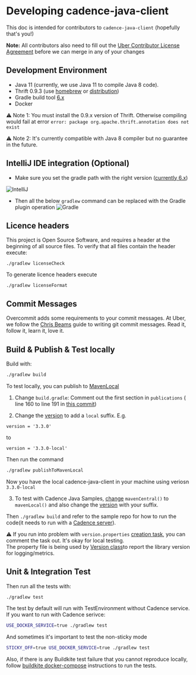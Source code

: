 # Developing cadence-java-client

This doc is intended for contributors to `cadence-java-client` (hopefully that's you!)

**Note:** All contributors also need to fill out the [Uber Contributor License Agreement](http://t.uber.com/cla) before we can merge in any of your changes

## Development Environment

* Java 11 (currently, we use Java 11 to compile Java 8 code).
* Thrift 0.9.3 (use [homebrew](https://formulae.brew.sh/formula/thrift@0.9) or [distribution](https://downloads.apache.org/thrift/0.9.3/))
* Gradle build tool [6.x](https://github.com/uber/cadence-java-client/blob/master/gradle/wrapper/gradle-wrapper.properties)
* Docker

:warning: Note 1: You must install the 0.9.x version of Thrift. Otherwise compiling would fail at error `error: package org.apache.thrift.annotation does not exist`

:warning: Note 2: It's currently compatible with Java 8 compiler but no guarantee in the future. 

## IntelliJ IDE integration (Optional)

* Make sure you set the gradle path with the right version ([currently 6.x](https://github.com/uber/cadence-java-client/blob/master/gradle/wrapper/gradle-wrapper.properties))

![IntelliJ](https://user-images.githubusercontent.com/4523955/135696878-81c1e62e-eb04-45e6-9bcb-785ac38b6607.png)

* Then all the below `gradlew` command can be replaced with the Gradle plugin operation 
![Gradle](https://user-images.githubusercontent.com/4523955/135696922-d43bc36d-18a4-4b7b-adee-0fe8300bf855.png)

## Licence headers

This project is Open Source Software, and requires a header at the beginning of
all source files. To verify that all files contain the header execute:

```lang=bash
./gradlew licenseCheck
```

To generate licence headers execute

```lang=bash
./gradlew licenseFormat
```

## Commit Messages

Overcommit adds some requirements to your commit messages. At Uber, we follow the
[Chris Beams](http://chris.beams.io/posts/git-commit/) guide to writing git
commit messages. Read it, follow it, learn it, love it.


##  Build & Publish & Test locally
Build with:

```bash
./gradlew build
```

To test locally, you can publish to [MavenLocal](https://docs.gradle.org/current/userguide/declaring_repositories.html#sec:case-for-maven-local)

1. Change `build.gradle`:
Comment out the first section in `publications` ( line 160 to line 191 in [this commit](https://github.com/uber/cadence-java-client/blob/c9ec6786aa9f866b0310292ea3ee5df63adc8799/build.gradle#L160))

2. Change the [version](https://github.com/uber/cadence-java-client/blob/c9ec6786aa9f866b0310292ea3ee5df63adc8799/build.gradle#L43) to add a `local` suffix. E.g.
```
version = '3.3.0'
```` 
to 
```
version = '3.3.0-local'
``` 
Then run the command
```bash
./gradlew publishToMavenLocal
```
Now you have the local cadence-java-client in your machine using veriosn `3.3.0-local`

3. To test with Cadence Java Samples, [change](https://github.com/uber/cadence-java-samples/blob/master/build.gradle#L32) `mavenCentral()` to `mavenLocal()`
and also change the [version](https://github.com/uber/cadence-java-samples/blob/a79d8d6e5860cf9986bf549fc1f96badecb09f8f/build.gradle#L38) with your suffix. 

Then `./gradlew build` and refer to the sample repo for how to run the code(it needs to run with a [Cadence server](https://github.com/uber/cadence)). 

:warning: If you run into problem with `version.properties` [creation task](https://github.com/uber/cadence-java-client/blob/c9ec6786aa9f866b0310292ea3ee5df63adc8799/build.gradle#L109), you can comment the task out. It's okay for local testing.  
The property file is being used by [Version class](https://github.com/uber/cadence-java-client/blob/master/src/main/java/com/uber/cadence/internal/Version.java#L39)to report the library version for logging/metrics. 

## Unit & Integration Test

Then run all the tests with:

```bash
./gradlew test
```

The test by default will run with TestEnvironment without Cadence service. If you want to run with Cadence serivce:
```bash
USE_DOCKER_SERVICE=true ./gradlew test
```
And sometimes it's important to test the non-sticky mode 
```bash
STICKY_OFF=true USE_DOCKER_SERVICE=true ./gradlew test
```

Also, if there is any Buildkite test failure that you cannot reproduce locally, 
follow [buildkite docker-compose](./docker/buildkite/README.md) instructions to run the tests.
